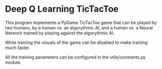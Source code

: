 # Deep Q Learning TicTacToe

This program implements a PyGame TicTacToe game that can be played by two humans, by a human vs. an algorythmic AI, and a human vs. a Neural Network trained by playing against the algorythmic AI.

While training the visuals of the game can be disabled to make training much faster.

All the training parameters can be configured in the utils/constants.py module.
